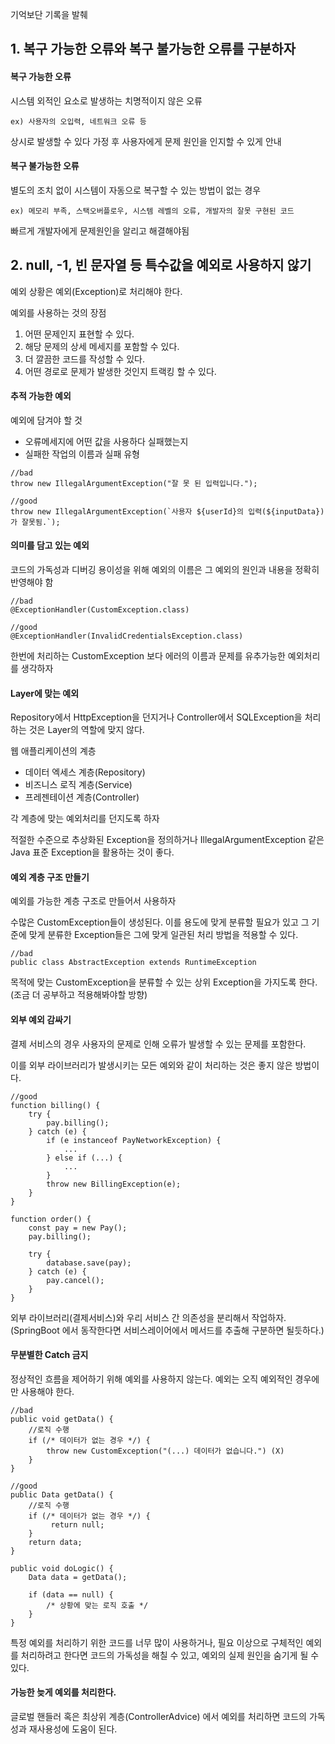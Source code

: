 
기억보단 기록을 발췌

## 1. 복구 가능한 오류와 복구 불가능한 오류를 구분하자

#### 복구 가능한 오류

시스템 외적인 요소로 발생하는 치명적이지 않은 오류

```
ex) 사용자의 오입력, 네트워크 오류 등
```

상시로 발생할 수 있다 가정 후 사용자에게 문제 원인을 인지할 수 있게 안내


#### 복구 불가능한 오류

별도의 조치 없이 시스템이 자동으로 복구할 수 있는 방법이 없는 경우

```
ex) 메모리 부족, 스택오버플로우, 시스템 레벨의 오류, 개발자의 잘못 구현된 코드
```

빠르게 개발자에게 문제원인을 알리고 해결해야됨


## 2. null, -1, 빈 문자열 등 특수값을 예외로 사용하지 않기

예외 상황은 예외(Exception)로 처리해야 한다.

예외를 사용하는 것의 장점
1. 어떤 문제인지 표현할 수 있다.
2. 해당 문제의 상세 메세지를 포함할 수 있다.
3. 더 깔끔한 코드를 작성할 수 있다.
4. 어떤 경로로 문제가 발생한 것인지 트랙킹 할 수 있다.

#### 추적 가능한 예외

예외에 담겨야 할 것
- 오류메세지에 어떤 값을 사용하다 실패했는지
- 실패한 작업의 이름과 실패 유형

```
//bad
throw new IllegalArgumentException("잘 못 된 입력입니다.");

//good
throw new IllegalArgumentException(`사용자 ${userId}의 입력(${inputData})가 잘못됨.`);
```


#### 의미를 담고 있는 예외

코드의 가독성과 디버깅 용이성을 위해 예외의 이름은 그 예외의 원인과 내용을 정확히 반영해야 함

```
//bad
@ExceptionHandler(CustomException.class)  

//good
@ExceptionHandler(InvalidCredentialsException.class)
```

한번에 처리하는 CustomException 보다 에러의 이름과 문제를 유추가능한 예외처리를 생각하자


#### Layer에 맞는 예외

Repository에서 HttpException을 던지거나 Controller에서 SQLException을 처리하는 것은 Layer의 역할에 맞지 않다.

웹 애플리케이션의 계층
- 데이터 엑세스 계층(Repository)
- 비즈니스 로직 계층(Service)
- 프레젠테이션 계층(Controller)

각 계층에 맞는 예외처리를 던지도록 하자

적절한 수준으로 추상화된 Exception을 정의하거나 IllegalArgumentException 같은 Java 표준 Exception을 활용하는 것이 좋다.


#### 예외 계층 구조 만들기

예외를 가능한 계층 구조로 만들어서 사용하자

수많은 CustomException들이 생성된다.
이를 용도에 맞게 분류할 필요가 있고 그 기준에 맞게 분류한 Exception들은 그에 맞게 일관된 처리 방법을 적용할 수 있다.

```
//bad
public class AbstractException extends RuntimeException
```

목적에 맞는 CustomException을 분류할 수 있는 상위 Exception을 가지도록 한다.(조금 더 공부하고 적용해봐야할 방향)


#### 외부 예외 감싸기

결제 서비스의 경우 사용자의 문제로 인해 오류가 발생할 수 있는 문제를 포함한다.

이를 외부 라이브러리가 발생시키는 모든 예외와 같이 처리하는 것은 좋지 않은 방법이다.

```
//good
function billing() {
	try {
		pay.billing();
	} catch (e) {
		if (e instanceof PayNetworkException) {
			...
		} else if (...) {
			...
		}
		throw new BillingException(e);
	}
}

function order() {
	const pay = new Pay();
	pay.billing();

	try {
		database.save(pay);
	} catch (e) {
		pay.cancel();
	}
}
```

외부 라이브러리(결제서비스)와 우리 서비스 간 의존성을 분리해서 작업하자. (SpringBoot 에서 동작한다면 서비스레이어에서 메서드를 추출해 구분하면 될듯하다.)


#### 무분별한 Catch 금지

정상적인 흐름을 제어하기 위해 예외를 사용하지 않는다.
예외는 오직 예외적인 경우에만 사용해야 한다.

```
//bad
public void getData() {
	//로직 수행
	if (/* 데이터가 없는 경우 */) {
		throw new CustomException("(...) 데이터가 없습니다.") (X)
	}
}

//good
public Data getData() {
	//로직 수행
	if (/* 데이터가 없는 경우 */) {
		 return null;
	}
	return data;
}

public void doLogic() {
	Data data = getData();

	if (data == null) {
		/* 상황에 맞는 로직 호출 */
	}
}
```

특정 예외를 처리하기 위한 코드를 너무 많이 사용하거나, 필요 이상으로 구체적인 예외를 처리하려고 한다면 코드의 가독성을 해칠 수 있고, 예외의 실제 원인을 숨기게 될 수 있다.



#### 가능한 늦게 예외를 처리한다.

글로벌 핸들러 혹은 최상위 계층(ControllerAdvice) 에서 예외를 처리하면 코드의 가독성과 재사용성에 도움이 된다.

